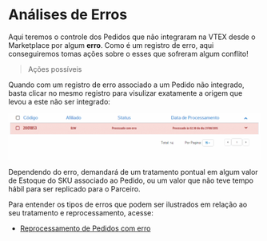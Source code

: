 # Análises de Erros
Aqui teremos o controle dos Pedidos que não integraram na VTEX desde o Marketplace por algum **erro**. Como é um registro de erro, aqui conseguiremos tomas ações sobre o esses que sofreram algum conflito!
> Ações possíveis

Quando com um registro de erro associado a um Pedido não integrado, basta clicar no mesmo registro para visulizar exatamente a origem que levou a este não ser integrado:

![Pedido detalhe Erro](V_peidodo_erro_detalhe1.gif)

Dependendo do erro, demandará de um tratamento pontual em algum valor de Estoque do SKU associado ao Pedido, ou um valor que não teve tempo hábil para ser replicado para o Parceiro.

Para entender os tipos de erros que podem ser ilustrados em relação ao seu tratamento e reprocessamento, acesse:

*  [Reprocessamento de Pedidos com erro](reprocessamento-de-pedidos/index.html)
